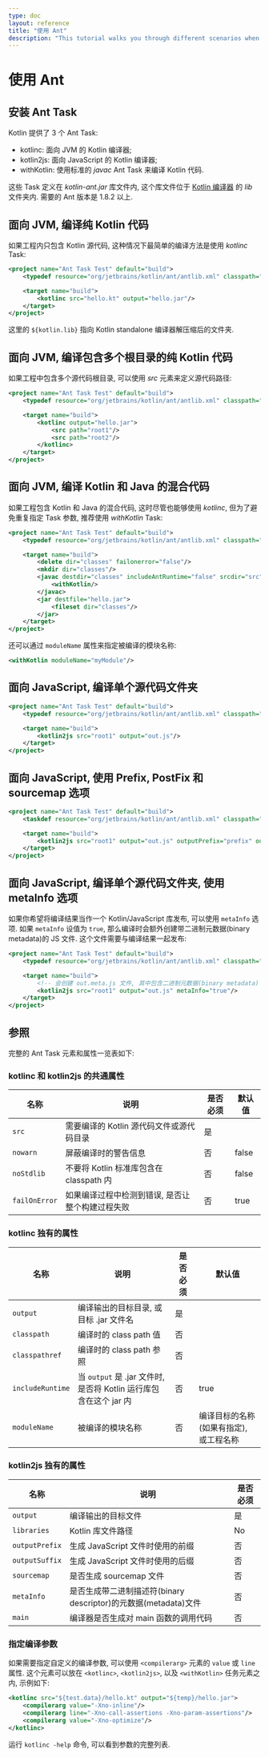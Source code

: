 ```yaml
---
type: doc
layout: reference
title: "使用 Ant"
description: "This tutorial walks you through different scenarios when using Ant for building applications that contain Kotlin code"
---
```


# 使用 Ant

## 安装 Ant Task

Kotlin 提供了 3 个 Ant Task:

* kotlinc: 面向 JVM 的 Kotlin 编译器;
* kotlin2js: 面向 JavaScript 的 Kotlin 编译器;
* withKotlin: 使用标准的 *javac* Ant Task 来编译 Kotlin 代码.

这些 Task 定义在 *kotlin-ant.jar* 库文件内, 这个库文件位于 [Kotlin 编译器]({{site.data.releases.latest.url}}) 的 *lib* 文件夹内.
需要的 Ant 版本是 1.8.2 以上.

## 面向 JVM, 编译纯 Kotlin 代码

如果工程内只包含 Kotlin 源代码, 这种情况下最简单的编译方法是使用 *kotlinc* Task:

<div class="sample" markdown="1" mode="xml" auto-indent="false" theme="idea">

```xml
<project name="Ant Task Test" default="build">
    <typedef resource="org/jetbrains/kotlin/ant/antlib.xml" classpath="${kotlin.lib}/kotlin-ant.jar"/>

    <target name="build">
        <kotlinc src="hello.kt" output="hello.jar"/>
    </target>
</project>
```

</div>

这里的 `${kotlin.lib}` 指向 Kotlin standalone 编译器解压缩后的文件夹.

## 面向 JVM, 编译包含多个根目录的纯 Kotlin 代码

如果工程中包含多个源代码根目录, 可以使用 *src* 元素来定义源代码路径:

<div class="sample" markdown="1" mode="xml" auto-indent="false" theme="idea" data-highlight-only>

```xml
<project name="Ant Task Test" default="build">
    <typedef resource="org/jetbrains/kotlin/ant/antlib.xml" classpath="${kotlin.lib}/kotlin-ant.jar"/>

    <target name="build">
        <kotlinc output="hello.jar">
            <src path="root1"/>
            <src path="root2"/>
        </kotlinc>
    </target>
</project>
```

</div>

## 面向 JVM, 编译 Kotlin 和 Java 的混合代码

如果工程包含 Kotlin 和 Java 的混合代码, 这时尽管也能够使用 *kotlinc*,
但为了避免重复指定 Task 参数, 推荐使用 *withKotlin* Task:

<div class="sample" markdown="1" mode="xml" auto-indent="false" theme="idea" data-highlight-only>

```xml
<project name="Ant Task Test" default="build">
    <typedef resource="org/jetbrains/kotlin/ant/antlib.xml" classpath="${kotlin.lib}/kotlin-ant.jar"/>

    <target name="build">
        <delete dir="classes" failonerror="false"/>
        <mkdir dir="classes"/>
        <javac destdir="classes" includeAntRuntime="false" srcdir="src">
            <withKotlin/>
        </javac>
        <jar destfile="hello.jar">
            <fileset dir="classes"/>
        </jar>
    </target>
</project>
```

</div>

还可以通过 `moduleName` 属性来指定被编译的模块名称:

<div class="sample" markdown="1" mode="xml" auto-indent="false" theme="idea" data-highlight-only>

```xml
<withKotlin moduleName="myModule"/>
```

</div>


## 面向 JavaScript, 编译单个源代码文件夹

<div class="sample" markdown="1" mode="xml" auto-indent="false" theme="idea" data-highlight-only>

```xml
<project name="Ant Task Test" default="build">
    <typedef resource="org/jetbrains/kotlin/ant/antlib.xml" classpath="${kotlin.lib}/kotlin-ant.jar"/>

    <target name="build">
        <kotlin2js src="root1" output="out.js"/>
    </target>
</project>
```

</div>

## 面向 JavaScript, 使用 Prefix, PostFix 和 sourcemap 选项

<div class="sample" markdown="1" mode="xml" auto-indent="false" theme="idea" data-highlight-only>

```xml
<project name="Ant Task Test" default="build">
    <taskdef resource="org/jetbrains/kotlin/ant/antlib.xml" classpath="${kotlin.lib}/kotlin-ant.jar"/>

    <target name="build">
        <kotlin2js src="root1" output="out.js" outputPrefix="prefix" outputPostfix="postfix" sourcemap="true"/>
    </target>
</project>
```

</div>

## 面向 JavaScript, 编译单个源代码文件夹, 使用 metaInfo 选项

如果你希望将编译结果当作一个 Kotlin/JavaScript 库发布, 可以使用 `metaInfo` 选项.
如果 `metaInfo` 设值为 `true`, 那么编译时会额外创建带二进制元数据(binary metadata)的 JS 文件.
这个文件需要与编译结果一起发布:

<div class="sample" markdown="1" mode="xml" auto-indent="false" theme="idea" data-highlight-only>

```xml
<project name="Ant Task Test" default="build">
    <typedef resource="org/jetbrains/kotlin/ant/antlib.xml" classpath="${kotlin.lib}/kotlin-ant.jar"/>

    <target name="build">
        <!-- 会创建 out.meta.js 文件, 其中包含二进制元数据(binary metadata) -->
        <kotlin2js src="root1" output="out.js" metaInfo="true"/>
    </target>
</project>
```

</div>

## 参照

完整的 Ant Task 元素和属性一览表如下:

### kotlinc 和 kotlin2js 的共通属性

|  名称 |    说明     |  是否必须  |   默认值      |
|------|-------------|----------|---------------|
| `src`  | 需要编译的 Kotlin 源代码文件或源代码目录 | 是 |  |
| `nowarn` | 屏蔽编译时的警告信息 | 否 | false |
| `noStdlib` | 不要将 Kotlin 标准库包含在 classpath 内 | 否 | false |
| `failOnError` | 如果编译过程中检测到错误, 是否让整个构建过程失败 | 否 | true |

### kotlinc 独有的属性

|  名称 |    说明     |  是否必须  |   默认值      |
|------|-------------|----------|---------------|
| `output`  | 编译输出的目标目录, 或目标 .jar 文件名 | 是 |  |
| `classpath`  | 编译时的 class path 值 | 否 |  |
| `classpathref`  | 编译时的 class path 参照 | 否 |  |
| `includeRuntime`  | 当 `output` 是 .jar 文件时, 是否将 Kotlin 运行库包含在这个 jar 内 | 否 | true  |
| `moduleName` | 被编译的模块名称 | 否 | 编译目标的名称(如果有指定), 或工程名称 |


### kotlin2js 独有的属性

|  名称 |    说明     |  是否必须 |
|------|-------------|----------|
| `output`  | 编译输出的目标文件 | 是 |
| `libraries`  | Kotlin 库文件路径 | No |
| `outputPrefix`  | 生成 JavaScript 文件时使用的前缀 | 否 |
| `outputSuffix` | 生成 JavaScript 文件时使用的后缀 | 否 |
| `sourcemap`  | 是否生成 sourcemap 文件 | 否 |
| `metaInfo`  | 是否生成带二进制描述符(binary descriptor)的元数据(metadata)文件 | 否 |
| `main`  | 编译器是否生成对 main 函数的调用代码 | 否 |

### 指定编译参数

如果需要指定自定义的编译参数, 可以使用 `<compilerarg>` 元素的 `value` 或 `line` 属性.
这个元素可以放在 `<kotlinc>`, `<kotlin2js>`, 以及 `<withKotlin>` 任务元素之内, 示例如下:

<div class="sample" markdown="1" mode="xml" auto-indent="false" theme="idea" data-highlight-only>

```xml
<kotlinc src="${test.data}/hello.kt" output="${temp}/hello.jar">
    <compilerarg value="-Xno-inline"/>
    <compilerarg line="-Xno-call-assertions -Xno-param-assertions"/>
    <compilerarg value="-Xno-optimize"/>
</kotlinc>
```

</div>

运行 `kotlinc -help` 命令, 可以看到参数的完整列表.
